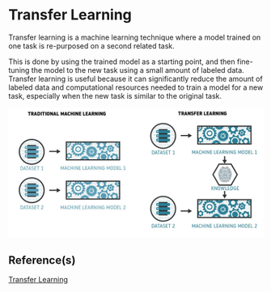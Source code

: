# Transfer Learning

Transfer learning is a machine learning technique where a model trained on one
task is re-purposed on a second related task.

This is done by using the trained model as a starting point,
and then fine-tuning the model to the new task using a small amount of labeled data.
Transfer learning is useful because it can significantly reduce the amount of labeled data and
computational resources needed to train a model for a new task, especially when the new task
is similar to the original task.




![transfer_learning](docs/tradition-vs-transfer-learning.jpg)


## Reference(s)
[Transfer Learning](https://www.seldon.io/transfer-learning)